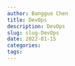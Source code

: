 ```yaml
---
author: Bangguo Chen
title: DevOps
description: DevOps
slug: slug-DevOps
date: 2022-01-15
categories:
tags: 
---
```


